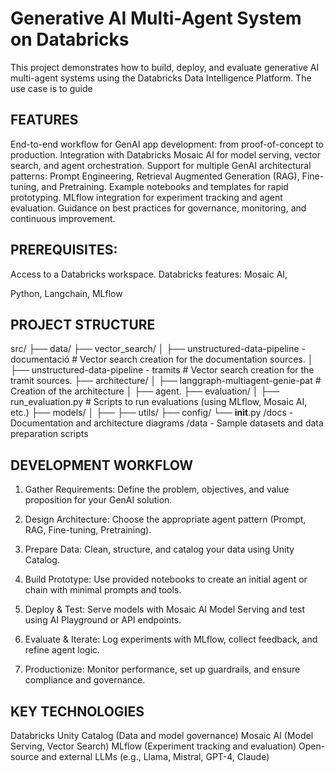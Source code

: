 # Generative AI Multi-Agent System on Databricks

This project demonstrates how to build, deploy, and evaluate generative AI multi-agent systems using the Databricks Data Intelligence Platform. 
The use case is to guide

## FEATURES
End-to-end workflow for GenAI app development: from proof-of-concept to production.
Integration with Databricks Mosaic AI for model serving, vector search, and agent orchestration.
Support for multiple GenAI architectural patterns: Prompt Engineering, Retrieval Augmented Generation (RAG), Fine-tuning, and Pretraining.
Example notebooks and templates for rapid prototyping.
MLflow integration for experiment tracking and agent evaluation.
Guidance on best practices for governance, monitoring, and continuous improvement.

## PREREQUISITES:

Access to a Databricks workspace. Databricks features: Mosaic AI, 

Python, Langchain, MLflow

## PROJECT STRUCTURE
src/
├── data/
├── vector_search/
│   ├── unstructured-data-pipeline - documentació # Vector search creation for the documentation sources. 
│   ├── unstructured-data-pipeline - tramits # Vector search creation for the tramit sources. 
├── architecture/
│   ├── langgraph-multiagent-genie-pat # Creation of the architecture
│   ├── agent. 
├── evaluation/
│   ├── run_evaluation.py        # Scripts to run evaluations (using MLflow, Mosaic AI, etc.)
├── models/
│   ├── 
├── utils/
├── config/
└── __init__.py
/docs - Documentation and architecture diagrams
/data - Sample datasets and data preparation scripts


## DEVELOPMENT WORKFLOW
1. Gather Requirements: Define the problem, objectives, and value proposition for your GenAI solution.

2. Design Architecture: Choose the appropriate agent pattern (Prompt, RAG, Fine-tuning, Pretraining).

3. Prepare Data: Clean, structure, and catalog your data using Unity Catalog.

4. Build Prototype: Use provided notebooks to create an initial agent or chain with minimal prompts and tools.

5. Deploy & Test: Serve models with Mosaic AI Model Serving and test using AI Playground or API endpoints.

6. Evaluate & Iterate: Log experiments with MLflow, collect feedback, and refine agent logic.

7. Productionize: Monitor performance, set up guardrails, and ensure compliance and governance.

## KEY TECHNOLOGIES
Databricks 
Unity Catalog (Data and model governance)
Mosaic AI (Model Serving, Vector Search)
MLflow (Experiment tracking and evaluation)
Open-source and external LLMs (e.g., Llama, Mistral, GPT-4, Claude)


